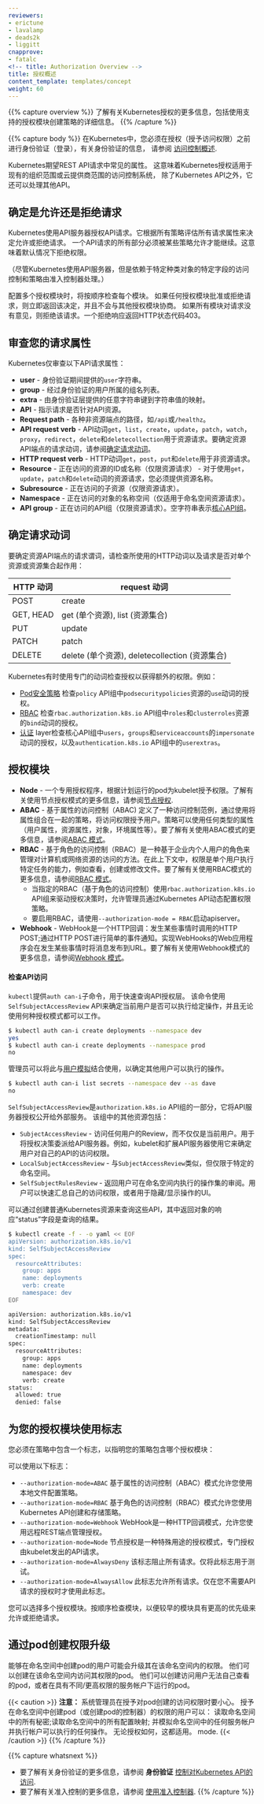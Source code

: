 ```yaml
---
reviewers:
- erictune
- lavalamp
- deads2k
- liggitt
cnapprove:
- fatalc
<!-- title: Authorization Overview -->
title: 授权概述
content_template: templates/concept
weight: 60
---
```


<!-- {{% capture overview %}}
Learn more about Kubernetes authorization, including details about creating
policies using the supported authorization modules.
{{% /capture %}} -->

{{% capture overview %}}
了解有关Kubernetes授权的更多信息，包括使用支持的授权模块创建策略的详细信息。
{{% /capture %}}

<!-- {{% capture body %}}
In Kubernetes, you must be authenticated (logged in) before your request can be
authorized (granted permission to access). For information about authentication,
see [Accessing Control Overview](/docs/reference/access-authn-authz/controlling-access/).

Kubernetes expects attributes that are common to REST API requests. This means
that Kubernetes authorization works with existing organization-wide or
cloud-provider-wide access control systems which may handle other APIs besides
the Kubernetes API. -->

{{% capture body %}}
在Kubernetes中，您必须在授权（授予访问权限）之前进行身份验证（登录），有关身份验证的信息，
请参阅 [访问控制概述](/docs/reference/access-authn-authz/controlling-access/).

Kubernetes期望REST API请求中常见的属性。
这意味着Kubernetes授权适用于现有的组织范围或云提供商范围的访问控制系统，
除了Kubernetes API之外，它还可以处理其他API。

<!-- ## Determine Whether a Request is Allowed or Denied
Kubernetes authorizes API requests using the API server. It evaluates all of the
request attributes against all policies and allows or denies the request. All
parts of an API request must be allowed by some policy in order to proceed. This
means that permissions are denied by default.

(Although Kubernetes uses the API server, access controls and policies that
depend on specific fields of specific kinds of objects are handled by Admission
Controllers.)

When multiple authorization modules are configured, each is checked in sequence.
If any authorizer approves or denies a request, that decision is immediately
returned and no other authorizer is consulted. If all modules have no opinion on
the request, then the request is denied. A deny returns an HTTP status code 403. -->

## 确定是允许还是拒绝请求
Kubernetes使用API​​服务器授权API请求。它根据所有策略评估所有请求属性来决定允许或拒绝请求。
一个API请求的所有部分必须被某些策略允许才能继续。这意味着默认情况下拒绝权限。

（尽管Kubernetes使用API​​服务器，但是依赖于特定种类对象的特定字段的访问控制和策略由准入控制器处理。）

配置多个授权模块时，将按顺序检查每个模块。
如果任何授权模块批准或拒绝请求，则立即返回该决定，并且不会与其他授权模块协商。
如果所有模块对请求没有意见，则拒绝该请求。一个拒绝响应返回HTTP状态代码403。

<!--
## Review Your Request Attributes
Kubernetes reviews only the following API request attributes:

 * **user** - The `user` string provided during authentication.
 * **group** - The list of group names to which the authenticated user belongs.
 * **extra** - A map of arbitrary string keys to string values, provided by the authentication layer.
 * **API** - Indicates whether the request is for an API resource.
 * **Request path** - Path to miscellaneous non-resource endpoints like `/api` or `/healthz`.
 * **API request verb** - API verbs `get`, `list`, `create`, `update`, `patch`, `watch`, `proxy`, `redirect`, `delete`, and `deletecollection` are used for resource requests. To determine the request verb for a resource API endpoint, see [Determine the request verb](/docs/reference/access-authn-authz/authorization/#determine-whether-a-request-is-allowed-or-denied) below.
 * **HTTP request verb** - HTTP verbs `get`, `post`, `put`, and `delete` are used for non-resource requests.
 * **Resource** - The ID or name of the resource that is being accessed (for resource requests only) -- For resource requests using `get`, `update`, `patch`, and `delete` verbs, you must provide the resource name.
 * **Subresource** - The subresource that is being accessed (for resource requests only).
 * **Namespace** - The namespace of the object that is being accessed (for namespaced resource requests only).
 * **API group** - The API group being accessed (for resource requests only). An empty string designates the [core API group](/docs/concepts/overview/kubernetes-api/).
-->

## 审查您的请求属性
Kubernetes仅审查以下API请求属性：

 * **user** - 身份验证期间提供的`user`字符串。
 * **group** - 经过身份验证的用户所属的组名列表。
 * **extra** - 由身份验证层提供的任意字符串键到字符串值的映射。
 * **API** - 指示请求是否针对API资源。
 * **Request path** - 各种非资源端点的路径，如`/api`或`/healthz`。
 * **API request verb** - API动词`get`，`list`，`create`，`update`，`patch`，`watch`，`proxy`，`redirect`，`delete`和`deletecollection`用于资源请求。要确定资源API端点的请求动词，请参阅[确定请求动词](/docs/reference/access-authn-authz/authorization/#determine-whether-a-request-is-allowed-or-denied)。
 * **HTTP request verb** - HTTP动词`get`，`post`，`put`和`delete`用于非资源请求。
 * **Resource** - 正在访问的资源的ID或名称（仅限资源请求） - 对于使用`get`，`update`，`patch`和`delete`动词的资源请求，您必须提供资源名称。
 * **Subresource** - 正在访问的子资源（仅限资源请求）。
 * **Namespace** - 正在访问的对象的名称空间（仅适用于命名空间资源请求）。
 * **API group** - 正在访问的API组（仅限资源请求）。空字符串表示[核心API组](/docs/concepts/overview/kubernetes-api/)。

<!--
## Determine the Request Verb
To determine the request verb for a resource API endpoint, review the HTTP verb
used and whether or not the request acts on an individual resource or a
collection of resources:

HTTP verb | request verb
----------|---------------
POST      | create
GET, HEAD | get (for individual resources), list (for collections)
PUT       | update
PATCH     | patch
DELETE    | delete (for individual resources), deletecollection (for collections)

Kubernetes sometimes checks authorization for additional permissions using specialized verbs. For example:

* [PodSecurityPolicy](/docs/concepts/policy/pod-security-policy/) checks for authorization of the `use` verb on `podsecuritypolicies` resources in the `policy` API group.
* [RBAC](/docs/reference/access-authn-authz/rbac/#privilege-escalation-prevention-and-bootstrapping) checks for authorization 
of the `bind` verb on `roles` and `clusterroles` resources in the `rbac.authorization.k8s.io` API group.
* [Authentication](/docs/reference/access-authn-authz/authentication/) layer checks for authorization of the `impersonate` verb on `users`, `groups`, and `serviceaccounts` in the core API group, and the `userextras` in the `authentication.k8s.io` API group.
-->

## 确定请求动词

要确定资源API端点的请求谓词，请检查所使用的HTTP动词以及请求是否对单个资源或资源集合起作用：

HTTP 动词 | request 动词
----------|---------------
POST      | create
GET, HEAD | get (单个资源), list (资源集合)
PUT       | update
PATCH     | patch
DELETE    | delete (单个资源), deletecollection (资源集合)

Kubernetes有时使用专门的动词检查授权以获得额外的权限。例如：

* [Pod安全策略](/docs/concepts/policy/pod-security-policy/) 检查`policy` API组中`podsecuritypolicies`资源的`use`动词的授权。
* [RBAC](/docs/reference/access-authn-authz/rbac/#privilege-escalation-prevention-and-bootstrapping) 检查`rbac.authorization.k8s.io` API组中`roles`和`clusterroles`资源的`bind`动词的授权。
* [认证](/docs/reference/access-authn-authz/authentication/) layer检查核心API组中`users`，`groups`和`serviceaccounts`的`impersonate`动词的授权，以及`authentication.k8s.io` API组中的`userextras`。

<!--
## Authorization Modules
 * **Node** - A special-purpose authorizer that grants permissions to kubelets based on the pods they are scheduled to run. To learn more about using the Node authorization mode, see [Node Authorization](/docs/reference/access-authn-authz/node/).
 * **ABAC** - Attribute-based access control (ABAC) defines an access control paradigm whereby access rights are granted to users through the use of policies which combine attributes together. The policies can use any type of attributes (user attributes, resource attributes, object, environment attributes, etc). To learn more about using the ABAC mode, see [ABAC Mode](/docs/reference/access-authn-authz/abac/).
 * **RBAC** - Role-based access control (RBAC) is a method of regulating access to computer or network resources based on the roles of individual users within an enterprise. In this context, access is the ability of an individual user to perform a specific task, such as view, create, or modify a file. To learn more about using the RBAC mode, see [RBAC Mode](/docs/reference/access-authn-authz/rbac/)
   * When specified RBAC (Role-Based Access Control) uses the `rbac.authorization.k8s.io` API group to drive authorization decisions, allowing admins to dynamically configure permission policies through the Kubernetes API.
   * To enable RBAC, start the apiserver with `--authorization-mode=RBAC`.
 * **Webhook** - A WebHook is an HTTP callback: an HTTP POST that occurs when something happens; a simple event-notification via HTTP POST. A web application implementing WebHooks will POST a message to a URL when certain things happen. To learn more about using the Webhook mode, see [Webhook Mode](/docs/reference/access-authn-authz/webhook/).
 -->
## 授权模块
 * **Node** - 一个专用授权程序，根据计划运行的pod为kubelet授予权限。了解有关使用节点授权模式的更多信息，请参阅[节点授权](/docs/reference/access-authn-authz/node/).
 * **ABAC** - 基于属性的访问控制（ABAC) 定义了一种访问控制范例，通过使用将属性组合在一起的策略，将访问权限授予用户。策略可以使用任何类型的属性（用户属性，资源属性，对象，环境属性等）。要了解有关使用ABAC模式的更多信息，请参阅[ABAC 模式](/docs/reference/access-authn-authz/abac/)。
 * **RBAC** - 基于角色的访问控制（RBAC）是一种基于企业内个人用户的角色来管理对计算机或网络资源的访问的方法。在此上下文中，权限是单个用户执行特定任务的能力，例如查看，创建或修改文件。要了解有关使用RBAC模式的更多信息，请参阅[RBAC 模式](/docs/reference/access-authn-authz/rbac/)。
   * 当指定的RBAC（基于角色的访问控制）使用`rbac.authorization.k8s.io` API组来驱动授权决策时，允许管理员通过Kubernetes API动态配置权限策略。
   * 要启用RBAC，请使用`--authorization-mode = RBAC`启动apiserver。
 * **Webhook** - WebHook是一个HTTP回调：发生某些事情时调用的HTTP POST;通过HTTP POST进行简单的事件通知。实现WebHooks的Web应用程序会在发生某些事情时将消息发布到URL。要了解有关使用Webhook模式的更多信息，请参阅[Webhook 模式](/docs/reference/access-authn-authz/webhook/)。

<!--
#### Checking API Access

`kubectl` provides the `auth can-i` subcommand for quickly querying the API authorization layer.
The command uses the `SelfSubjectAccessReview` API to determine if the current user can perform
a given action, and works regardless of the authorization mode used.


```bash
$ kubectl auth can-i create deployments --namespace dev
yes
$ kubectl auth can-i create deployments --namespace prod
no
```

Administrators can combine this with [user impersonation](/docs/reference/access-authn-authz/authentication/#user-impersonation)
to determine what action other users can perform.

```bash
$ kubectl auth can-i list secrets --namespace dev --as dave
no
```

`SelfSubjectAccessReview` is part of the `authorization.k8s.io` API group, which
exposes the API server authorization to external services. Other resources in
this group include:

* `SubjectAccessReview` - Access review for any user, not just the current one. Useful for delegating authorization decisions to the API server. For example, the kubelet and extension API servers use this to determine user access to their own APIs.
* `LocalSubjectAccessReview` - Like `SubjectAccessReview` but restricted to a specific namespace.
* `SelfSubjectRulesReview` - A review which returns the set of actions a user can perform within a namespace. Useful for users to quickly summarize their own access, or for UIs to hide/show actions.

These APIs can be queried by creating normal Kubernetes resources, where the response "status"
field of the returned object is the result of the query.

```bash
$ kubectl create -f - -o yaml << EOF
apiVersion: authorization.k8s.io/v1
kind: SelfSubjectAccessReview
spec:
  resourceAttributes:
    group: apps
    name: deployments
    verb: create
    namespace: dev
EOF

apiVersion: authorization.k8s.io/v1
kind: SelfSubjectAccessReview
metadata:
  creationTimestamp: null
spec:
  resourceAttributes:
    group: apps
    name: deployments
    namespace: dev
    verb: create
status:
  allowed: true
  denied: false
```
-->

#### 检查API访问

`kubectl`提供`auth can-i`子命令，用于快速查询API授权层。
该命令使用`SelfSubjectAccessReview` API来确定当前用户是否可以执行给定操作，并且无论使用何种授权模式都可以工作。


```bash
$ kubectl auth can-i create deployments --namespace dev
yes
$ kubectl auth can-i create deployments --namespace prod
no
```

管理员可以将此与[用户模拟](/docs/reference/access-authn-authz/authentication/#user-impersonation)结合使用，以确定其他用户可以执行的操作。

```bash
$ kubectl auth can-i list secrets --namespace dev --as dave
no
```

`SelfSubjectAccessReview`是`authorization.k8s.io` API组的一部分，它将API服务器授权公开给外部服务。
该组中的其他资源包括：

* `SubjectAccessReview` - 访问任何用户的Review，而不仅仅是当前用户。用于将授权决策委派给API服务器。例如，kubelet和扩展API服务器使用它来确定用户对自己的API的访问权限。
* `LocalSubjectAccessReview` - 与`SubjectAccessReview`类似，但仅限于特定的命名空间。
* `SelfSubjectRulesReview` - 返回用户可在命名空间内执行的操作集的审阅。用户可以快速汇总自己的访问权限，或者用于隐藏/显示操作的UI。

可以通过创建普通Kubernetes资源来查询这些API，其中返回对象的响应“status”字段是查询的结果。

```bash
$ kubectl create -f - -o yaml << EOF
apiVersion: authorization.k8s.io/v1
kind: SelfSubjectAccessReview
spec:
  resourceAttributes:
    group: apps
    name: deployments
    verb: create
    namespace: dev
EOF

apiVersion: authorization.k8s.io/v1
kind: SelfSubjectAccessReview
metadata:
  creationTimestamp: null
spec:
  resourceAttributes:
    group: apps
    name: deployments
    namespace: dev
    verb: create
status:
  allowed: true
  denied: false
```

<!--
## Using Flags for Your Authorization Module

You must include a flag in your policy to indicate which authorization module
your policies include:

The following flags can be used:

  * `--authorization-mode=ABAC` Attribute-Based Access Control (ABAC) mode allows you to configure policies using local files.
  * `--authorization-mode=RBAC` Role-based access control (RBAC) mode allows you to create and store policies using the Kubernetes API.
  * `--authorization-mode=Webhook` WebHook is an HTTP callback mode that allows you to manage authorization using a remote REST endpoint.
  * `--authorization-mode=Node` Node authorization is a special-purpose authorization mode that specifically authorizes API requests made by kubelets.
  * `--authorization-mode=AlwaysDeny` This flag blocks all requests. Use this flag only for testing.
  * `--authorization-mode=AlwaysAllow` This flag allows all requests. Use this flag only if you do not require authorization for your API requests.

You can choose more than one authorization module. Modules are checked in order
so an earlier module has higher priority to allow or deny a request.
-->

## 为您的授权模块使用标志

您必须在策略中包含一个标志，以指明您的策略包含哪个授权模块：

可以使用以下标志：

  * `--authorization-mode=ABAC` 基于属性的访问控制（ABAC）模式允许您使用本地文件配置策略。
  * `--authorization-mode=RBAC` 基于角色的访问控制（RBAC）模式允许您使用Kubernetes API创建和存储策略。
  * `--authorization-mode=Webhook` WebHook是一种HTTP回调模式，允许您使用远程REST端点管理授权。
  * `--authorization-mode=Node` 节点授权是一种特殊用途的授权模式，专门授权由kubelet发出的API请求。
  * `--authorization-mode=AlwaysDeny` 该标志阻止所有请求。仅将此标志用于测试。
  * `--authorization-mode=AlwaysAllow` 此标志允许所有请求。仅在您不需要API请求的授权时才使用此标志。

您可以选择多个授权模块。按顺序检查模块，以便较早的模块具有更高的优先级来允许或拒绝请求。

<!--
## Privilege escalation via pod creation

Users who have the ability to create pods in a namespace can potentially
escalate their privileges within that namespace.  They can create pods that
access their privileges within that namespace. They can create pods that access
secrets the user cannot themselves read, or that run under a service account
with different/greater permissions.

{{< caution >}}
**Caution:** System administrators, use care when granting access to pod
creation.  A user granted permission to create pods (or controllers that create
pods) in the namespace can: read all secrets in the namespace; read all config
maps in the namespace; and impersonate any service account in the namespace and
take any action the account could take. This applies regardless of authorization
mode.
{{< /caution >}}
{{% /capture %}}

{{% capture whatsnext %}}
* To learn more about Authentication, see **Authentication** in [Controlling Access to the Kubernetes API](/docs/reference/access-authn-authz/controlling-access/).
* To learn more about Admission Control, see [Using Admission Controllers](/docs/reference/access-authn-authz/admission-controllers/).
{{% /capture %}}
-->

## 通过pod创建权限升级

能够在命名空间中创建pod的用户可能会升级其在该命名空间内的权限。
他们可以创建在该命名空间内访问其权限的pod。
他们可以创建访问用户无法自己查看的pod，或者在具有不同/更高权限的服务帐户下运行的pod。

{{< caution >}}
**注意：** 系统管理员在授予对pod创建的访问权限时要小心。
授予在命名空间中创建pod（或创建pod的控制器）的权限的用户可以：
读取命名空间中的所有秘密;读取命名空间中的所有配置映射;
并模拟命名空间中的任何服务帐户并执行帐户可以执行的任何操作。
无论授权如何，这都适用。
mode.
{{< /caution >}}
{{% /capture %}}

{{% capture whatsnext %}}
* 要了解有关身份验证的更多信息，请参阅 **身份验证** [控制对Kubernetes API的访问](/docs/reference/access-authn-authz/controlling-access/).
* 要了解有关准入控制的更多信息，请参阅 [使用准入控制器](/docs/reference/access-authn-authz/admission-controllers/).
{{% /capture %}}
